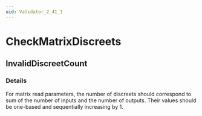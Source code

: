 ```yaml
---
uid: Validator_2_41_1
---
```


# CheckMatrixDiscreets

## InvalidDiscreetCount

<!-- Description, Properties, ... sections are auto-generated. -->
<!-- REPLACE ME AUTO-GENERATION -->

### Details

For matrix read parameters, the number of discreets should correspond to sum of the number of inputs and the number of outputs.
Their values should be one-based and sequentially increasing by 1.

<!-- Uncomment to add example code -->
<!--### Example code-->
